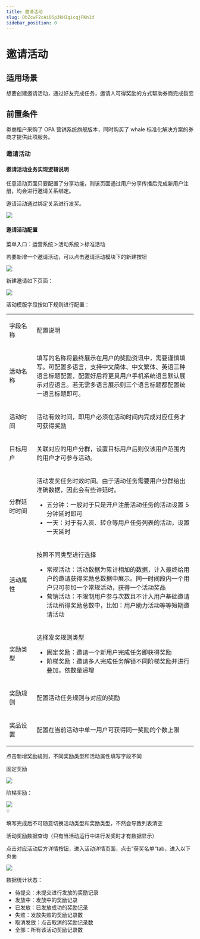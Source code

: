 ```yaml
---
title: 邀请活动
slug: DbZcwF2cAiO6p3kHIgicqjFKn1d
sidebar_position: 0
---
```



# 邀请活动

## 适用场景

想要创建邀请活动，通过好友完成任务，邀请人可得奖励的方式帮助券商完成裂变

## 前置条件

劵商租户采购了 OPA 营销系统旗舰版本，同时购买了 whale 标准化解决方案的券商才提供此项服务。

### 邀请活动

#### 邀请活动业务实现逻辑说明

任意活动页面只要配置了分享功能，则该页面通过用户分享传播后完成新用户注册，均会进行邀请关系绑定。

邀请活动通过绑定关系进行发奖。

<img src="/assets/VwwXbFQWRomkzwx3Ri3cQ1KCnsd.png" src-width="1474" src-height="494" align="center"/>

#### 邀请活动配置

菜单入口：运营系统＞活动系统＞标准活动

若要新增一个邀请活动，可以点击邀请活动模块下的新建按钮

<img src="/assets/Z3qtbfmCsoxSYdxmbePcBu8snZf.png" src-width="3222" src-height="432"/>

新建邀请如下页面：

<img src="/assets/ZfCYb3ZKioEJcSx8XdzcnYCsnsc.png" src-width="2606" src-height="1612" align="center"/>

活动模版字段按如下规则进行配置：

<table>
<colgroup>
<col width="111"/>
<col width="753"/>
</colgroup>
<tbody>
<tr><td><p>字段名称</p></td><td><p>配置说明</p></td></tr>
<tr><td><p>活动名称</p></td><td><p>填写的名称将最终展示在用户的奖励资讯中，需要谨慎填写。可配置多语言，支持中文简体、中文繁体、英语三种语言标题配置，配置好后将更具用户手机系统语言默认展示对应语言。若无需多语言展示则三个语言标题都配置统一语言标题即可。</p></td></tr>
<tr><td><p>活动时间</p></td><td><p>活动有效时间，即用户必须在活动时间内完成对应任务才可获得奖励</p></td></tr>
<tr><td><p>目标用户</p></td><td><p>关联对应的用户分群，设置目标用户后则仅该用户范围内的用户才可参与活动。</p></td></tr>
<tr><td><p>分群延时时间</p></td><td><p>活动发奖任务时效时间。由于活动任务需要用户分群给出准确数据，因此会有些许延时。</p>
<ul>
<li>五分钟：一般对于只是开户注册活动任务的活动设置 5 分钟延时即可</li>
<li>一天：对于有入资、转仓等用户任务列表的活动，设置一天延时</li>
</ul></td></tr>
<tr><td><p>活动属性</p></td><td><p>按照不同类型进行选择</p>
<ul>
<li>常规活动：活动数据为累计相加的数据，计入最终给用户的邀请获得奖励总数据中展示。同一时间段内一个用户只可参加一个常规活动，获得一个活动奖品</li>
<li>营销活动：不限制用户参与次数且不计入用户基础邀请活动所得奖励总数中，比如：用户助力活动等等短期邀请活动</li>
</ul></td></tr>
<tr><td><p>奖励类型</p></td><td><p>选择发奖规则类型</p>
<ul>
<li>固定奖励：邀请一个新用户完成任务即获得奖励</li>
<li>阶梯奖励：邀请多人完成任务解锁不同阶梯奖励并进行叠加，依数量递增</li>
</ul></td></tr>
<tr><td><p>奖励规则</p></td><td><p>配置活动任务规则与对应的奖励</p></td></tr>
<tr><td><p>奖品设置</p></td><td><p>配置在当前活动中单一用户可获得同一奖励的个数上限</p></td></tr>
</tbody>
</table>

点击新增奖励规则，不同奖励类型和活动属性填写字段不同

固定奖励

<img src="/assets/NGAebX7wQoFWy9xWDWZcBeQkn9b.png" src-width="2444" src-height="1614" align="center"/>

阶梯奖励：

<img src="/assets/CaXobHvMkoaib0xlJljcB0LLnAc.png" src-width="2450" src-height="1616" align="center"/>

<div class="callout callout-bg-2 callout-border-2">
<div class='callout-emoji'>💡</div>
<p>填写完成后不可随意切换活动类型和奖励类型，不然会导致列表清空</p>
</div>

活动奖励数据查询（只有当活动运行中进行发奖时才有数据显示）

点击对应活动后方详情按钮，进入活动详情页面，点击“获奖名单”tab，进入以下页面

<img src="/assets/FTqKbWI4SoNQPJxO6OGcNRDznff.png" src-width="3248" src-height="1156" align="center"/>

数据统计状态：

- 待提交：未提交进行发放的奖励记录
- 发放中：发放中的奖励记录
- 已发放：已发放成功的奖励记录
- 失败：发放失败的奖励记录数
- 取消发放：点击取消的奖励记录数
- 全部：所有该活动奖励记录数

